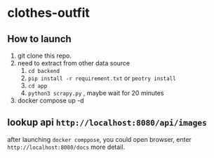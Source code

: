 # clothes-outfit


## How to launch
1. git clone this repo.
2. need to extract from other data source
   1. `cd backend`
   2. `pip install -r requirement.txt` or `peotry install` 
   3. `cd app`
   4. `python3 scrapy.py` , maybe wait for 20 minutes
3. docker compose up -d 

## lookup api `http://localhost:8080/api/images`
after launching `docker comppose`, you could open browser, enter `http://localhost:8080/docs` more detail. 